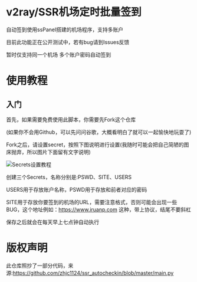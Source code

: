 # v2ray/SSR机场定时批量签到   

自动签到使用ssPanel搭建的机场程序，支持多账户

目前此功能正在公开测试中，若有bug请到Issues反馈

暂时仅支持同一个机场 多个账户密码自动签到

# 使用教程

## 入门
首先，如果需要免费使用此脚本，你需要先Fork这个仓库

(如果你不会用Github，可以先问问谷歌，大概看明白了就可以一起愉快地玩耍了)

Fork之后，请设置secret，按照下图说明进行设置(我随时可能会把自己简陋的图床抛弃，所以图片下面留有文字说明)

![Secrets设置教程](http://files.iruanp.com/public/066ccb7ab71c11d420ff5ecfad59e609.png)

创建三个Secrets，名称分别是:PSWD、SITE、USERS

USERS用于存放账户名称，PSWD用于存放和前者对应的密码

SITE用于存放你要签到的机场的URL，需要注意格式，否则可能会出现一些BUG，这个地址例如：https://www.iruanp.com 这种，带上协议，结尾不要斜杠

保存之后就会在每天早上七点钟自动执行

# 版权声明

此仓库照抄了一部分代码，来源:https://github.com/zhjc1124/ssr_autocheckin/blob/master/main.py
